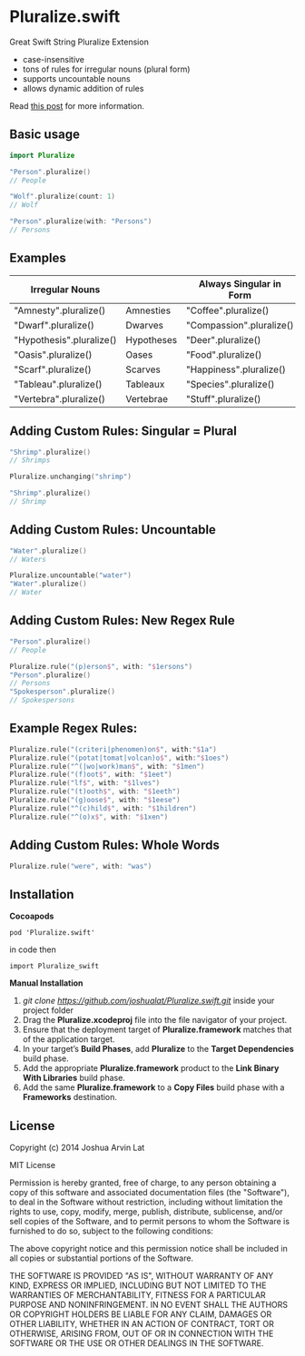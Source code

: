 Pluralize.swift
===============

Great Swift String Pluralize Extension

- case-insensitive
- tons of rules for irregular nouns (plural form)
- supports uncountable nouns
- allows dynamic addition of rules

Read [this post](http://joshualat.com/posts/pluralize-swift/) for more information.

Basic usage
-----------
~~~ swift
import Pluralize

"Person".pluralize()
// People

"Wolf".pluralize(count: 1)
// Wolf

"Person".pluralize(with: "Persons")
// Persons
~~~

Examples
-------------------------
| Irregular Nouns          |               | Always Singular in Form   |                  |
| ------------------------ | ------------- | ------------------------- | ---------------- |
| "Amnesty".pluralize()    | Amnesties     | "Coffee".pluralize()      | Coffee           |
| "Dwarf".pluralize()      | Dwarves       | "Compassion".pluralize()  | Compassion       |
| "Hypothesis".pluralize() | Hypotheses    | "Deer".pluralize()        | Deer             |
| "Oasis".pluralize()      | Oases         | "Food".pluralize()        | Food             |
| "Scarf".pluralize()      | Scarves       | "Happiness".pluralize()   | Happiness        |
| "Tableau".pluralize()    | Tableaux      | "Species".pluralize()     | Species          |
| "Vertebra".pluralize()   | Vertebrae     | "Stuff".pluralize()       | Stuff            |

Adding Custom Rules: Singular = Plural
--------------------------------------
~~~ swift
"Shrimp".pluralize()
// Shrimps

Pluralize.unchanging("shrimp")

"Shrimp".pluralize()
// Shrimp
~~~

Adding Custom Rules: Uncountable
--------------------------------
~~~ swift
"Water".pluralize()
// Waters

Pluralize.uncountable("water")
"Water".pluralize()
// Water
~~~

Adding Custom Rules: New Regex Rule
-----------------------------------
~~~ swift
"Person".pluralize()
// People

Pluralize.rule("(p)erson$", with: "$1ersons")
"Person".pluralize()
// Persons
"Spokesperson".pluralize()
// Spokespersons
~~~

Example Regex Rules:
--------------------
~~~ swift
Pluralize.rule("(criteri|phenomen)on$", with:"$1a")
Pluralize.rule("(potat|tomat|volcan)o$", with:"$1oes")
Pluralize.rule("^(|wo|work)man$", with: "$1men")
Pluralize.rule("(f)oot$", with: "$1eet")
Pluralize.rule("lf$", with: "$1lves")
Pluralize.rule("(t)ooth$", with: "$1eeth")
Pluralize.rule("(g)oose$", with: "$1eese")
Pluralize.rule("^(c)hild$", with: "$1hildren")
Pluralize.rule("^(o)x$", with: "$1xen")
~~~

Adding Custom Rules: Whole Words
--------------------
~~~ swift
Pluralize.rule("were", with: "was")
~~~

Installation
------------

**Cocoapods**

<code>pod 'Pluralize.swift'</code>

in code then

<code>import Pluralize_swift</code>

**Manual Installation**

 1. _git clone https://github.com/joshualat/Pluralize.swift.git_ inside your project folder
 2. Drag the **Pluralize.xcodeproj** file into the file navigator of your project.
 3. Ensure that the deployment target of **Pluralize.framework** matches that of the application target.
 4. In your target’s **Build Phases**, add **Pluralize**
    to the **Target Dependencies** build phase.
 5. Add the appropriate **Pluralize.framework** product to the
    **Link Binary With Libraries** build phase.
 6. Add the same **Pluralize.framework** to a **Copy Files** build phase with a
    **Frameworks** destination.


License
-------
Copyright (c) 2014 Joshua Arvin Lat

MIT License

Permission is hereby granted, free of charge, to any person obtaining
a copy of this software and associated documentation files (the
"Software"), to deal in the Software without restriction, including
without limitation the rights to use, copy, modify, merge, publish,
distribute, sublicense, and/or sell copies of the Software, and to
permit persons to whom the Software is furnished to do so, subject to
the following conditions:

The above copyright notice and this permission notice shall be
included in all copies or substantial portions of the Software.

THE SOFTWARE IS PROVIDED "AS IS", WITHOUT WARRANTY OF ANY KIND,
EXPRESS OR IMPLIED, INCLUDING BUT NOT LIMITED TO THE WARRANTIES OF
MERCHANTABILITY, FITNESS FOR A PARTICULAR PURPOSE AND
NONINFRINGEMENT. IN NO EVENT SHALL THE AUTHORS OR COPYRIGHT HOLDERS BE
LIABLE FOR ANY CLAIM, DAMAGES OR OTHER LIABILITY, WHETHER IN AN ACTION
OF CONTRACT, TORT OR OTHERWISE, ARISING FROM, OUT OF OR IN CONNECTION
WITH THE SOFTWARE OR THE USE OR OTHER DEALINGS IN THE SOFTWARE.
